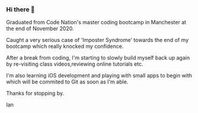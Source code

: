 ### Hi there 👋

Graduated from Code Nation's master coding bootcamp in Manchester at the end of November 2020.

Caught a very serious case of 'Imposter Syndrome' towards the end of my bootcamp which really knocked my confidence.  

After a break from coding, I'm starting to slowly build myself back up again by re-visiting class videos,reviewing 
online tutorials etc. 

I'm also learning iOS development and playing with small apps to begin with which will be commited to Git as soon as I'm able.


Thanks for stopping by.

Ian 
